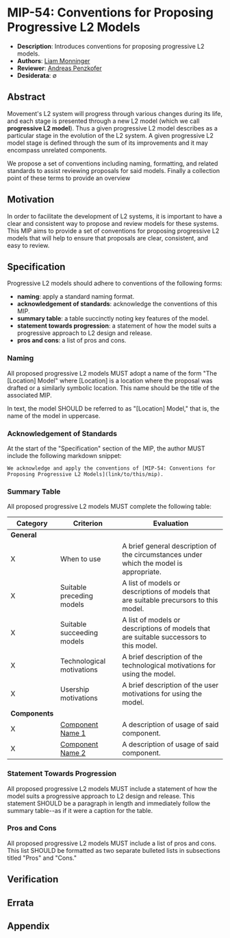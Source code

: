 # MIP-54: Conventions for Proposing Progressive L2 Models
- **Description**: Introduces conventions for proposing progressive L2 models.
- **Authors**: [Liam Monninger](mailto:liam@movementlabs.xyz)
- **Reviewer**: [Andreas Penzkofer](mailto:andreas.penzkofer@movementlabs.xyz)
- **Desiderata**: $\emptyset$

## Abstract

Movement's L2 system will progress through various changes during its life, and each stage is presented through a new L2 model (which we call **progressive L2 model**). Thus a given progressive L2 model describes as a particular stage in the evolution of the L2 system.  A given progressive L2 model stage is defined through the sum of its improvements and it may encompass unrelated components. 

We propose a set of conventions including naming, formatting, and related standards to assist reviewing proposals for said models. Finally a collection point of these terms to provide an overview

## Motivation

In order to facilitate the development of L2 systems, it is important to have a clear and consistent way to propose and review models for these systems. This MIP aims to provide a set of conventions for proposing progressive L2 models that will help to ensure that proposals are clear, consistent, and easy to review.

## Specification
Progressive L2 models should adhere to conventions of the following forms:

- **naming**: apply a standard naming format.
- **acknowledgement of standards**: acknowledge the conventions of this MIP.
- **summary table**: a table succinctly noting key features of the model.
- **statement towards progression**: a statement of how the model suits a progressive approach to L2 design and release.
- **pros and cons**: a list of pros and cons.

### Naming
All proposed progressive L2 models MUST adopt a name of the form "The [Location] Model" where [Location] is a location where the proposal was drafted or a similarly symbolic location. This name should be the title of the associated MIP. 

In text, the model SHOULD be referred to as "[Location] Model," that is, the name of the model in uppercase. 

### Acknowledgement of Standards
At the start of the "Specification" section of the MIP, the author MUST include the following markdown snippet:

```
We acknowledge and apply the conventions of [MIP-54: Conventions for Proposing Progressive L2 Models](link/to/this/mip).
```

### Summary Table
All proposed progressive L2 models MUST complete the following table:

| Category | Criterion | Evaluation |
|-----------|-----------|------------|
| **General** | | |
|X| When to use | A brief general description of the circumstances under which the model is appropriate. |
|X| Suitable preceding models | A list of models or descriptions of models that are suitable precursors to this model. |
|X| Suitable succeeding models | A list of models or descriptions of models that are suitable successors to this model. |
|X| Technological motivations | A brief description of the technological motivations for using the model. |
|X| Usership motivations | A brief description of the user motivations for using the model. |
| **Components** | | |
|X| [Component Name 1](link/to/component/design) | A description of usage of said component.  |
|X| [Component Name 2](link/to/component/design) | A description of usage of said component.  |

### Statement Towards Progression
All proposed progressive L2 models MUST include a statement of how the model suits a progressive approach to L2 design and release. This statement SHOULD be a paragraph in length and immediately follow the summary table--as if it were a caption for the table.

### Pros and Cons
All proposed progressive L2 models MUST include a list of pros and cons. This list SHOULD be formatted as two separate bulleted lists in subsections titled "Pros" and "Cons."

## Verification



## Errata


## Appendix
